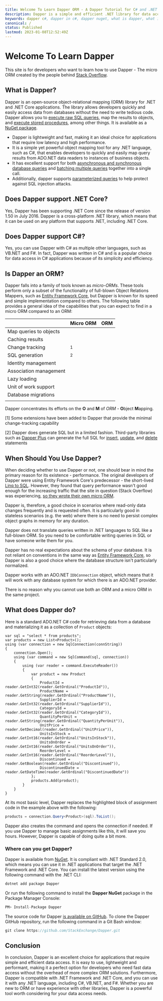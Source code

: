 ```yaml
---
title: Welcome To Learn Dapper ORM - A Dapper Tutorial for C# and .NET Core
description: Dapper is a simple and efficient .NET library for data access and object-relational mapping (ORM) that supports .NET Core and C# language.
keywords: dapper c#, dapper in c#, dapper nuget, what is dapper, what is dapper in .net core
canonical: /
status: Published
lastmod: 2023-01-08T12:52:49Z
---
```


# Welcome To Learn Dapper

This site is for developers who want to learn how to use Dapper - The micro ORM created by the people behind [Stack Overflow](https://stackoverflow.com/questions/tagged/dapper).

## What is Dapper?

Dapper is an open-source object-relational mapping (ORM) library for .NET and .NET Core applications. The library allows developers quickly and easily access data from databases without the need to write tedious code. Dapper allows you to [execute raw SQL queries](/non-query), map the results to objects, and [execute stored procedures](/stored-procedures), among other things. It is available as a [NuGet package](https://dapper-tutorial.net/download).

 - Dapper is lightweight and fast, making it an ideal choice for applications that require low latency and high performance. 
 - It is a simple yet powerful object mapping tool for any .NET language, such as C#, that enables developers to quickly and easily map query results from ADO.NET data readers to instances of business objects. 
 - It has excellent support for both [asynchronous and synchronous database queries](/dapper-query/index) and [batching multiple queries](/dapper-query/selecting-multiple-results) together into a single call. 
 - Additionally, dapper supports [parameterized queries](/parameters) to help protect against SQL injection attacks.

## Does Dapper support .NET Core?

Yes, Dapper has been supporting .NET Core since the release of version 1.50 in July 2016. Dapper is a cross-platform .NET library, which means that it can be used on any platform that supports .NET, including .NET Core.

## Does Dapper support C#?

Yes, you can use Dapper with C# as multiple other languages, such as VB.NET and F#. In fact, Dapper was written in C# and is a popular choice for data access in C# applications because of its simplicity and efficiency. 

## Is Dapper an ORM?

Dapper falls into a family of tools known as _micro-ORMs_. These tools perform only a subset of the functionality of full-blown Object Relations Mappers, such as [Entity Framework Core](https://www.learnentityframeworkcore.com), but Dapper is known for its speed and simple implementation compared to others. The following table provides a general idea of the capabilities that you can expect to find in a micro ORM compared to an ORM:

| | Micro ORM | ORM|
|:--|:--|:--|
| Map queries to objects  | <i class="fas fa-check" style="color:green;"></i>  | <i class="fas fa-check" style="color:green;"></i> |
| Caching results    | <i class="fas fa-times" style="color:red"></i> | <i class="fas fa-check" style="color:green;"></i>|
| Change tracking  | <i class="fas fa-times" style="color:red"></i> <sup>1</sup> | <i class="fas fa-check" style="color:green;"></i>|
| SQL generation    | <i class="fas fa-times" style="color:red"></i> <sup>2</sup> | <i class="fas fa-check" style="color:green;"></i>|
| Identity management | <i class="fas fa-times" style="color:red"></i> | <i class="fas fa-check" style="color:green;"></i>|
| Association management | <i class="fas fa-times" style="color:red"></i> | <i class="fas fa-check" style="color:green;"></i>|
| Lazy loading | <i class="fas fa-times" style="color:red"></i> | <i class="fas fa-check" style="color:green;"></i>|
| Unit of work support | <i class="fas fa-times" style="color:red"></i> | <i class="fas fa-check" style="color:green;"></i>|
| Database migrations | <i class="fas fa-times" style="color:red"></i> | <i class="fas fa-check" style="color:green;"></i>|
| | | |

Dapper concentrates its efforts on the **O** and **M** of _ORM_ - **O**bject **M**apping.

[1] Some extensions have been added to Dapper that provide the minimal change-tracking capability

[2] Dapper does generate SQL but in a limited fashion. Third-party libraries such as [Dapper Plus](https://dapper-plus.net/) can generate the full SQL for [insert](/bulk-operations/bulk-insert), [update](/bulk-operations/bulk-update), and [delete](/bulk-operations/bulk-delete) statements

## When Should You Use Dapper?

When deciding whether to use Dapper or not, one should bear in mind the primary reason for its existence - performance. The original developers of Dapper were using Entity Framework Core's predecessor - the short-lived [Linq to SQL](https://docs.microsoft.com/en-us/dotnet/framework/data/adonet/sql/linq/). However, they found that query performance wasn't good enough for the increasing traffic that the site in question (Stack Overflow) was experiencing, [so they wrote their own micro ORM](https://samsaffron.com/archive/2011/03/30/How+I+learned+to+stop+worrying+and+write+my+own+ORM).

Dapper is, therefore, a good choice in scenarios where read-only data changes frequently and is requested often. It is particularly good in stateless scenarios (e.g. the web) where there is no need to persist complex object graphs in memory for any duration.

Dapper does not translate queries written in .NET languages to SQL like a full-blown ORM. So you need to be comfortable writing queries in SQL or have someone write them for you. 

Dapper has no real expectations about the schema of your database. It is not reliant on conventions in the same way as [Entity Framework Core](https://entityframeworkcore.com/), so Dapper is also a good choice where the database structure isn't particularly normalized.  

Dapper works with an ADO.NET `IDbConnection` object, which means that it will work with any database system for which there is an ADO.NET provider.

There is no reason why you cannot use both an ORM and a micro ORM in the same project.  

## What does Dapper do?

Here is a standard ADO.NET C# code for retrieving data from a database and materializing it as a collection of `Product` objects:

```csharp{data-lines="6-26"}
var sql = "select * from products";
var products = new List<Product>();
using (var connection = new SqlConnection(connString))
{
    connection.Open();
    using (var command = new SqlCommand(sql, connection))
    {
        using (var reader = command.ExecuteReader())
        {
            var product = new Product
            {
                ProductId = reader.GetInt32(reader.GetOrdinal("ProductId")),
                ProductName = reader.GetString(reader.GetOrdinal("ProductName")),
                SupplierId = reader.GetInt32(reader.GetOrdinal("SupplierId")),
                CategoryId = reader.GetInt32(reader.GetOrdinal("CategoryId")),
                QuantityPerUnit = reader.GetString(reader.GetOrdinal("QuantityPerUnit")),
                UnitPrice = reader.GetDecimal(reader.GetOrdinal("UnitPrice")),
                UnitsInStock = reader.GetInt16(reader.GetOrdinal("UnitsInStock")),
                UnitsOnOrder = reader.GetInt16(reader.GetOrdinal("UnitsOnOrder")),
                ReorderLevel = reader.GetInt16(reader.GetOrdinal("ReorderLevel")),
                Discontinued = reader.GetBoolean(reader.GetOrdinal("Discontinued")),
                DiscontinuedDate = reader.GetDateTime(reader.GetOrdinal("DiscontinuedDate"))
            };
            products.Add(product);
        }
    }
}
```

At its most basic level, Dapper replaces the highlighted block of assignment code in the example above with the following:

```csharp
products = connection.Query<Product>(sql).ToList();
```

Dapper also creates the command and opens the connection if needed. If you use Dapper to manage basic assignments like this, it will save you hours. However, Dapper is capable of doing quite a bit more.

### Where can you get Dapper?

Dapper is available from [NuGet](https://dapper-tutorial.net/download). It is compliant with .NET Standard 2.0, which means you can use it in .NET applications that target the .NET Framework and .NET Core. You can install the latest version using the following command with the .NET CLI:

```cmd
dotnet add package Dapper
```
Or run the following command to install the **Dapper NuGet** package in the Package Manager Console:

```csharp
PM> Install-Package Dapper
```

The source code for Dapper [is available on GitHub](https://github.com/DapperLib/Dapper). To clone the Dapper GitHub repository, run the following command in a Git Bash window:

```csharp
git clone https://github.com/StackExchange/Dapper.git
```

## Conclusion

In conclusion, Dapper is an excellent choice for applications that require simple and efficient data access. It is easy to use, lightweight and performant, making it a perfect option for developers who need fast data access without the overhead of more complex ORM solutions. Furthermore, Dapper is compatible with .NET Framework and .NET Core, and you can use it with any .NET language, including C#, VB.NET, and F#. Whether you are new to ORM or have experience with other libraries, Dapper is a powerful tool worth considering for your data access needs.